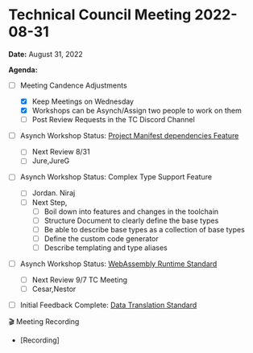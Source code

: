Technical Council Meeting 2022-08-31
===

**Date:** August 31, 2022

**Agenda:**

- [ ] Meeting Candence Adjustments
  - [X] Keep Meetings on Wednesday
  - [X] Workshops can be Asynch/Assign two people to work on them  
  - [ ] Post Review Requests in the TC Discord Channel
- [ ] Asynch Workshop Status: [Project Manifest dependencies Feature](https://hackmd.io/wsK8wFldTLef_tBAc4knmg)
  - [ ]   Next Review 8/31
  - [ ]   Jure,JureG
- [ ] Asynch Workshop Status: Complex Type Support Feature
  - [ ] Jordan. Niraj    
  - [ ] Next Step, 
    - [ ] Boil down into features and changes in the toolchain
    - [ ] Structure Document to clearly define the base types
    - [ ] Be able to describe base types as a collection of base types
    - [ ] Define the custom code generator
    - [ ] Describe templating and type aliases
- [ ] Asynch Workshop Status: [WebAssembly Runtime Standard](https://hackmd.io/xWl4BmcuQBK8ecFf8JJvpQ)
  - [ ]   Next Review 9/7 TC Meeting
  - [ ]   Cesar,Nestor
- [ ] Initial Feedback Complete: [Data Translation Standard](https://hackmd.io/hpwh7m7MRoKJLH_fOowYWg)



:clapper: Meeting Recording 
- [Recording]
